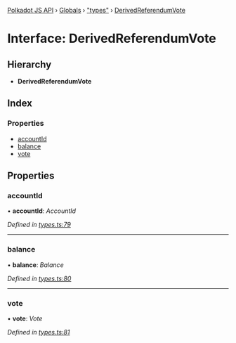 [Polkadot JS API](../README.md) › [Globals](../globals.md) › ["types"](../modules/_types_.md) › [DerivedReferendumVote](_types_.derivedreferendumvote.md)

# Interface: DerivedReferendumVote

## Hierarchy

* **DerivedReferendumVote**

## Index

### Properties

* [accountId](_types_.derivedreferendumvote.md#accountid)
* [balance](_types_.derivedreferendumvote.md#balance)
* [vote](_types_.derivedreferendumvote.md#vote)

## Properties

###  accountId

• **accountId**: *AccountId*

*Defined in [types.ts:79](https://github.com/polkadot-js/api/blob/276da86dbe/packages/api-derive/src/types.ts#L79)*

___

###  balance

• **balance**: *Balance*

*Defined in [types.ts:80](https://github.com/polkadot-js/api/blob/276da86dbe/packages/api-derive/src/types.ts#L80)*

___

###  vote

• **vote**: *Vote*

*Defined in [types.ts:81](https://github.com/polkadot-js/api/blob/276da86dbe/packages/api-derive/src/types.ts#L81)*
